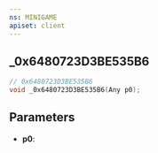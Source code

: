 ```yaml
---
ns: MINIGAME
apiset: client
---
```

## _0x6480723D3BE535B6

```c
// 0x6480723D3BE535B6
void _0x6480723D3BE535B6(Any p0);
```


## Parameters
* **p0**:



